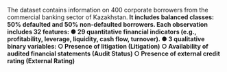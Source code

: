 The dataset contains information on 400 corporate borrowers from the commercial banking sector of Kazakhstan.<b/>
It includes balanced classes: 50% defaulted and 50% non-defaulted borrowers.<b/>
Each observation includes 32 features:<b/>
● 29 quantitative financial indicators (e.g., 
profitability, leverage, liquidity, cash flow, 
turnover).<b/>
● 3 qualitative binary variables:<b/>
○ Presence of litigation (Litigation)<b/>
○ Availability of audited financial statements (Audit Status)<b/>
○ Presence of external credit rating (External Rating)
